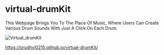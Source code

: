 # virtual-drumKit



This Webpage Brings You To The Place Of Music, Where Users Can Create Various Drum Sounds With Just A Click On Each Drum.



![Virtual_drumKit](https://user-images.githubusercontent.com/53406891/141674666-7035dcf4-7784-411f-b05a-e253ffd31abd.png)




https://prudhvi0215.github.io/virtual-drumKit/
